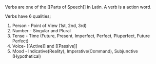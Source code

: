Verbs are one of the [[Parts of Speech]] in Latin.
A verb is a action word.

Verbs have 6 qualities;
1. Person - Point of View (1st, 2nd, 3rd)
2. Number - Singular and Plural
3. Tense - Time (Future, Present, Imperfect, Perfect, Pluperfect, Future Perfect)
4. Voice- [[Active]] and [[Passive]]
5. Mood - Indicative(Reality), Imperative(Command), Subjunctive (Hypothetical)
